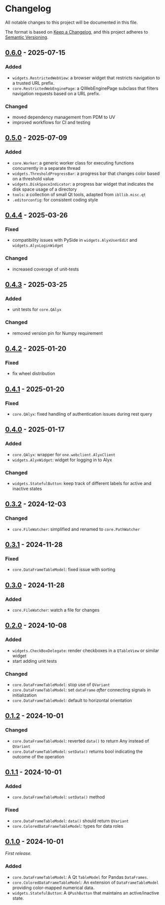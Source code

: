 Changelog
=========

All notable changes to this project will be documented in this file.

The format is based on [Keep a Changelog](https://keepachangelog.com/en/1.1.0/),
and this project adheres to [Semantic Versioning](https://semver.org/spec/v2.0.0.html).

## [0.6.0] - 2025-07-15

### Added
- `widgets.RestrictedWebView`: a browser widget that restricts navigation to a trusted URL prefix.
- `core.RestrictedWebEnginePage`: a QWebEnginePage subclass that filters navigation requests based on a URL prefix.

### Changed
- moved dependency management from PDM to UV
- improved workflows for CI and testing

## [0.5.0] - 2025-07-09

### Added
- `core.Worker`: a generic worker class for executing functions concurrently in a
  separate thread
- `widgets.ThresholdProgressBar`: a progress bar that changes color based on a threshold
  value
- `widgets.DiskSpaceIndicator`: a progress bar widget that indicates the disk space
  usage of a directory
- `tools`: a collection of small Qt tools, adapted from `ibllib.misc.qt`
- `.editorconfig`: for consistent coding style

## [0.4.4] - 2025-03-26

### Fixed
- compatibility issues with PySide in `widgets.AlyxUserEdit` and
  `widgets.AlyxLoginWidget`

### Changed
- increased coverage of unit-tests

## [0.4.3] - 2025-03-25

### Added
- unit tests for `core.QAlyx`

### Changed
- removed version pin for Numpy requirement

## [0.4.2] - 2025-01-20

### Fixed
- fix wheel distribution

## [0.4.1] - 2025-01-20

### Fixed
- `core.QAlyx`: fixed handling of authentication issues during rest query

## [0.4.0] - 2025-01-17

### Added

- `core.QAlyx`: wrapper for `one.webclient.AlyxClient`
- `widgets.AlyxWidget`: widget for logging in to Alyx

### Changed

- `widgets.StatefulButton`: keep track of different labels for active and
  inactive states

## [0.3.2] - 2024-12-03

### Changed

- `core.FileWatcher`: simplified and renamed to `core.PathWatcher`

## [0.3.1] - 2024-11-28

### Fixed

- `core.DataFrameTableModel`: fixed issue with sorting

## [0.3.0] - 2024-11-28

### Added

- `core.FileWatcher`: watch a file for changes

## [0.2.0] - 2024-10-08

### Added

- `widgets.CheckBoxDelegate`: render checkboxes in a `QTableView` or similar widget
- start adding unit tests

### Changed

- `core.DataFrameTableModel`: stop use of `QVariant`
- `core.DataFrameTableModel`: set `dataFrame` _after_ connecting signals in
  initialization
- `core.DataFrameTableModel`: default to horizontal orientation

## [0.1.2] - 2024-10-01

### Changed

- `core.DataFrameTableModel`: reverted `data()` to return Any instead of `QVariant`
- `core.DataFrameTableModel`: `setData()` returns bool indicating the outcome of
  the operation

## [0.1.1] - 2024-10-01

### Added

- `core.DataFrameTableModel`: `setData()` method

### Fixed

- `core.DataFrameTableModel`: `data()` should return `QVariant`
- `core.ColoredDataFrameTableModel`: types for data roles


## [0.1.0] - 2024-10-01

_First release._

### Added

- `core.DataFrameTableModel`: A Qt `TableModel` for Pandas `DataFrames`.
- `core.ColoredDataFrameTableModel`: An extension of `DataFrameTableModel`
  providing color-mapped numerical data.
- `widgets.StatefulButton`: A `QPushButton` that maintains an active/inactive state.

[0.6.0]: https://github.com/int-brain-lab/iblqt/releases/tag/v0.6.0
[0.5.0]: https://github.com/int-brain-lab/iblqt/releases/tag/v0.5.0
[0.4.4]: https://github.com/int-brain-lab/iblqt/releases/tag/v0.4.4
[0.4.3]: https://github.com/int-brain-lab/iblqt/releases/tag/v0.4.3
[0.4.2]: https://github.com/int-brain-lab/iblqt/releases/tag/v0.4.2
[0.4.1]: https://github.com/int-brain-lab/iblqt/releases/tag/v0.4.1
[0.4.0]: https://github.com/int-brain-lab/iblqt/releases/tag/v0.4.0
[0.3.2]: https://github.com/int-brain-lab/iblqt/releases/tag/v0.3.2
[0.3.1]: https://github.com/int-brain-lab/iblqt/releases/tag/v0.3.1
[0.3.0]: https://github.com/int-brain-lab/iblqt/releases/tag/v0.3.0
[0.2.0]: https://github.com/int-brain-lab/iblqt/releases/tag/v0.2.0
[0.1.2]: https://github.com/int-brain-lab/iblqt/releases/tag/v0.1.2
[0.1.1]: https://github.com/int-brain-lab/iblqt/releases/tag/v0.1.1
[0.1.0]: https://github.com/int-brain-lab/iblqt/releases/tag/v0.1.0
